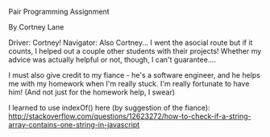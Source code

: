 Pair Programming Assignment

By Cortney Lane

Driver: Cortney!
Navigator: Also Cortney... I went the asocial route but if it counts,
  I helped out a couple other students with their projects! Whether
  my advice was actually helpful or not, though, I can't guarantee....

I must also give credit to my fiance - he's a software engineer, and he helps me
  with my homework when I'm really stuck. I'm really fortunate to have him! (And
  not just for the homework help, I swear)

I learned to use indexOf() here (by suggestion of the fiance):
http://stackoverflow.com/questions/12623272/how-to-check-if-a-string-array-contains-one-string-in-javascript
